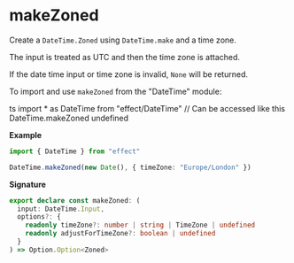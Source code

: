 # makeZoned

Create a `DateTime.Zoned` using `DateTime.make` and a time zone.

The input is treated as UTC and then the time zone is attached.

If the date time input or time zone is invalid, `None` will be returned.

To import and use `makeZoned` from the "DateTime" module:

ts
import \* as DateTime from "effect/DateTime"
// Can be accessed like this
DateTime.makeZoned
undefined

**Example**

```ts
import { DateTime } from "effect"

DateTime.makeZoned(new Date(), { timeZone: "Europe/London" })
```

**Signature**

```ts
export declare const makeZoned: (
  input: DateTime.Input,
  options?: {
    readonly timeZone?: number | string | TimeZone | undefined
    readonly adjustForTimeZone?: boolean | undefined
  }
) => Option.Option<Zoned>
```
